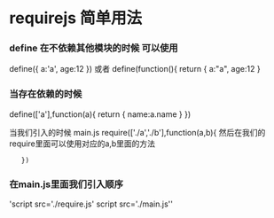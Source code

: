 # requirejs 简单用法

### define 在不依赖其他模块的时候 可以使用
  define({
      a:'a',
      age:12
    })
    或者
    define(function(){
     return {
       a:"a",
       age:12
     }

### 当存在依赖的时候
define(['a'],function(a){
     return {
       name:a.name
     }
  })


当我们引入的时候
     main.js
     require(['./a','./b'],function(a,b){
    然后在我们的require里面可以使用对应的a,b里面的方法

       })

### 在main.js里面我们引入顺序
'script src='./require.js'
script src='./main.js''
